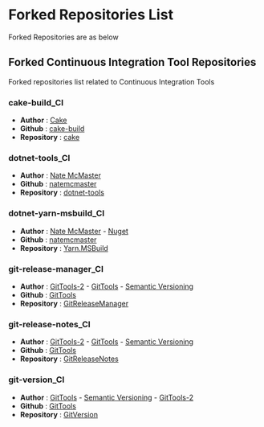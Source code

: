 # Forked Repositories List
Forked Repositories are as below

## Forked Continuous Integration Tool Repositories
Forked repositories list related to Continuous Integration Tools

### cake-build_CI

- **Author** : [Cake](https://cakebuild.net)
- **Github** : [cake-build](https://github.com/cake-build)
- **Repository** : [cake](https://github.com/cake-build/cake)

### dotnet-tools_CI

- **Author** : [Nate McMaster](https://natemcmaster.com)
- **Github** : [natemcmaster](https://github.com/natemcmaster)
- **Repository** : [dotnet-tools](https://github.com/natemcmaster/dotnet-tools)

### dotnet-yarn-msbuild_CI

- **Author** : [Nate McMaster](https://natemcmaster.com) - [Nuget](https://www.nuget.org/packages/Yarn.MSBuild)
- **Github** : [natemcmaster](https://github.com/natemcmaster)
- **Repository** : [Yarn.MSBuild](https://github.com/natemcmaster/Yarn.MSBuild)

### git-release-manager_CI

- **Author** : [GitTools-2](https://gittools.github.io/GitReleaseManager/docs) - [GitTools](https://gitversion.net) - [Semantic Versioning](https://semver.org)
- **Github** : [GitTools](https://github.com/GitTools)
- **Repository** : [GitReleaseManager](https://github.com/GitTools/GitReleaseManager)

### git-release-notes_CI

- **Author** : [GitTools-2](https://gittools.github.io/GitReleaseManager/docs) - [GitTools](https://gitversion.net) - [Semantic Versioning](https://semver.org)
- **Github** : [GitTools](https://github.com/GitTools)
- **Repository** : [GitReleaseNotes](https://github.com/GitTools/GitReleaseNotes)

### git-version_CI

- **Author** : [GitTools](https://gitversion.net) - [Semantic Versioning](https://semver.org) - [GitTools-2](https://gittools.github.io/GitReleaseManager/docs) 
- **Github** : [GitTools](https://github.com/GitTools)
- **Repository** : [GitVersion](https://github.com/GitTools/GitVersion)
